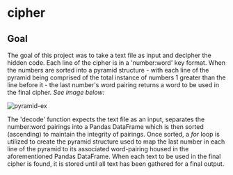 # cipher
## Goal
The goal of this project was to take a text file as input and decipher the hidden code. Each line of the cipher is in a 'number:word' key format. When the numbers are sorted into a pyramid structure - with each line of the pyramid being comprised of the total instance of numbers 1 greater than the line before it - the last number's word pairing returns a word to be used in the final cipher. *See image below:*

![pyramid-ex](https://github.com/user-attachments/assets/b1e8f544-9441-4ea7-9adb-77957fa93688)

The 'decode' function expects the text file as an input, separates the number:word pairings into a Pandas DataFrame which is then sorted (ascending) to maintain the integrity of pairings. Once sorted, a *for* loop is utilized to create the pyramid structure used to map the last number in each line of the pyramid to its associated word-pairing housed in the aforementioned Pandas DataFrame. When each text to be used in the final cipher is found, it is stored until all text has been gathered for a final output.
